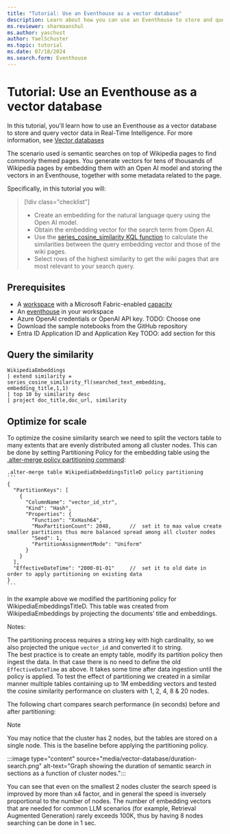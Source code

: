 ```yaml
---
title: "Tutorial: Use an Eventhouse as a vector database"
description: Learn about how you can use an Eventhouse to store and query vector data in Real-Time Intelligence.
ms.reviewer: sharmaanshul
ms.author: yaschust
author: YaelSchuster
ms.topic: tutorial
ms.date: 07/18/2024
ms.search.form: Eventhouse
---
```

# Tutorial: Use an Eventhouse as a vector database

In this tutorial, you'll learn how to use an Eventhouse as a vector database to store and query vector data in Real-Time Intelligence. For more information, see [Vector databases](vector-database.md)

The scenario used is semantic searches on top of Wikipedia pages to find commonly themed pages. You generate vectors for tens of thousands of Wikipedia pages by embedding them with an Open AI model and storing the vectors in an Eventhouse, together with some metadata related to the page.

Specifically, in this tutorial you will:

> [!div class="checklist"]
>
> * Create an embedding for the natural language query using the Open AI model.
> * Obtain the embedding vector for the search term from Open AI.
> * Use the [series_cosine_similarity KQL function](/azure/data-explorer/kusto/query/series-cosine-similarity-function) to calculate the similarities between the query embedding vector and those of the wiki pages.
> * Select rows of the highest similarity to get the wiki pages that are most relevant to your search query.

## Prerequisites

* A [workspace](../get-started/create-workspaces.md) with a Microsoft Fabric-enabled [capacity](../enterprise/licenses.md#capacity)
* An [eventhouse](create-eventhouse.md) in your workspace
* Azure OpenAI credentials or OpenAI API key. TODO: Choose one
* Download the sample notebooks from the GitHub repository
* Entra ID Application ID and Application Key TODO: add section for this

## Query the similarity

```kusto
WikipediaEmbeddings
| extend similarity = series_cosine_similarity_fl(searched_text_embedding, embedding_title,1,1)
| top 10 by similarity desc 
| project doc_title,doc_url, similarity
```

## Optimize for scale

To optimize the cosine similarity search we need to split the vectors table to many extents that are evenly distributed among all cluster nodes. This can be done by setting Partitioning Policy for the embedding table using the [.alter-merge policy partitioning command](/azure/data-explorer/kusto/management/alter-merge-table-partitioning-policy-command): 

~~~kusto
.alter-merge table WikipediaEmbeddingsTitleD policy partitioning  
``` 
{ 
  "PartitionKeys": [ 
    { 
      "ColumnName": "vector_id_str", 
      "Kind": "Hash", 
      "Properties": { 
        "Function": "XxHash64", 
        "MaxPartitionCount": 2048,      //  set it to max value create smaller partitions thus more balanced spread among all cluster nodes 
        "Seed": 1, 
        "PartitionAssignmentMode": "Uniform" 
      } 
    } 
  ], 
  "EffectiveDateTime": "2000-01-01"     //  set it to old date in order to apply partitioning on existing data 
} 
``` 
~~~
 In the example above we modified the partitioning policy for WikipediaEmbeddingsTitleD. This table was created from WikipediaEmbeddings by projecting the documents’ title and embeddings.

 

Notes: 

The partitioning process requires a string key with high cardinality, so we also projected the unique `vector_id` and converted it to string.  
The best practice is to create an empty table, modify its partition policy then ingest the data. In that case there is no need to define the old `EffectiveDateTime` as above. 
It takes some time after data ingestion until the policy is applied. 
To test the effect of partitioning we created in a similar manner multiple tables containing up to 1M embedding vectors and tested the cosine similarity performance on clusters with 1, 2, 4, 8 & 20 nodes.

The following chart compares search performance (in seconds) before and after partitioning:

> [!NOTE]
> You may notice that the cluster has 2 nodes, but the tables are stored on a single node. This is the baseline before applying the partitioning policy.

:::image type="content" source="media/vector-database/duration-search.png" alt-text="Graph showing the duration of semantic search in sections as a function of cluster nodes.":::

You can see that even on the smallest 2 nodes cluster the search speed is improved by more than x4 factor, and in general the speed is inversely proportional to the number of nodes. The number of embedding vectors that are needed for common LLM scenarios (for example, Retrieval Augmented Generation) rarely exceeds 100K, thus by having 8 nodes searching can be done in 1 sec.

 